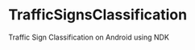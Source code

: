 TrafficSignsClassification
==========================

Traffic Sign Classification on Android using NDK
